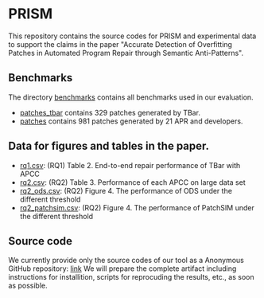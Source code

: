 # PRISM
This repository contains the source codes for PRISM and experimental data to support the claims in the paper "Accurate Detection of Overfitting Patches in Automated Program
  Repair through Semantic Anti-Patterns".

## Benchmarks
The directory [benchmarks](./benchmarks) contains all benchmarks used in our evaluation.
* [patches_tbar](./benchmarks/patches_tbar) contains 329 patches generated by TBar.
* [patches](./benchmarks/patches_tbar) contains 981 patches generated by 21 APR and developers.
  
## Data for figures and tables in the paper.
* [rq1.csv](./rq1.csv): (RQ1) Table 2. End-to-end repair performance of TBar with APCC
* [rq2.csv](./rq2.csv): (RQ2) Table 3. Performance of each APCC on large data set
* [rq2_ods.csv](./rq2_ods.csv): (RQ2) Figure 4. The performance of ODS under the different threshold
* [rq2_patchsim.csv](./rq2_patchsim.csv): (RQ2) Figure 4. The performance of PatchSIM under the different threshold

## Source code
We currently provide only the source codes of our tool as a Anonymous GitHub repository: [link](https://anonymous.4open.science/r/PRISM_analyzer-923D/)
We will prepare the complete artifact including instructions for installition, scripts for reprocuding the results, etc., as soon as possible.
